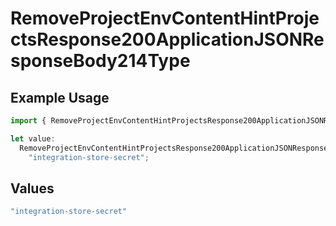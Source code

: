 # RemoveProjectEnvContentHintProjectsResponse200ApplicationJSONResponseBody214Type

## Example Usage

```typescript
import { RemoveProjectEnvContentHintProjectsResponse200ApplicationJSONResponseBody214Type } from "@vercel/sdk/models/removeprojectenvop.js";

let value:
  RemoveProjectEnvContentHintProjectsResponse200ApplicationJSONResponseBody214Type =
    "integration-store-secret";
```

## Values

```typescript
"integration-store-secret"
```